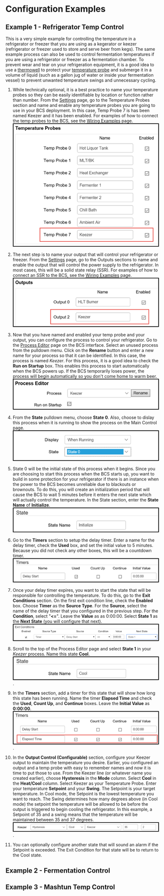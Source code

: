 # Configuration Examples #

## Example 1 - Refrigerator Temp Control ##

This is a very simple example for controlling the temperature in a refrigerator or freezer that you are using as a kegerator or keezer (refrigerator or freezer used to store and serve beer from kegs). The same example process can also be used to control fermentation temperatures if you are using a refrigerator or freezer as a fermentation chamber. To prevent wear and tear on your refrigeration equipment, it is a good idea to use a [thermowell](http://www.brewershardware.com/Thermowells/) to protect your [temperature probe](http://www.brewershardware.com/BCS-460-Temperature-Sensors/) and submerge it in a volume of liquid (such as a gallon jug of water or inside your fermentation vessel) to prevent unwanted temperature swings and unnecessary cycling.

1. While technically optional, it is a best practice to name your temperature probes so they can be easily identifiable by location or function rather than number. From the [Settings](settings.md) page, go to the Temperature Probes section and name and enable any temperature probes you are going to use in your BCS deployment. In this case, Temp Probe 7 is has been named Keezer and it has been enabled. For examples of how to connect the temp probes to the BCS, see the [Wiring Examples](wiring.md) page.
![temp probe naming](img/examples/example1_1.png)

2. The next step is to name your output that will control your refrigerator or freezer. From the [Settings](settings.md) page, go to the Outputs sections to name and enable the output that will control the power supply to the refrigerator. In most cases, this will be a solid state relay (SSR). For examples of how to connect an SSR to the BCS, see the [Wiring Examples](wiring.md) page.
![output naming](img/examples/example1_2.png)

3. Now that you have named and enabled your temp probe and your output, you can configure the process to control your refrigerator. Go to the [Process Editor](process_editor.md) page on the BCS interface. Select an unused process from the pulldown menu. Click on the **Rename** button and enter a new name for your process so that it can be identified. In this case, the process is named *Keezer*. For this process, it is a good idea to check the **Run on Startup** box. This enables this process to start automatically when the BCS powers up. If the BCS temporarily loses power, the process will begin automatically so you don't come home to warm beer.
![process naming](img/examples/example1_3.png)

4. From the **State** pulldown menu, choose **State 0**. Also, choose to dislay this process when it is running to show the process on the Main Control page.
![choosing a state](img/examples/example1_4.png)

5. State 0 will be the initial state of this process when it begins. Since you are choosing to start this process when the BCS starts up, you want to build in some protection for your refrigerator if there is an instance when the power to the BCS becomes unreliable due to blackouts or brownouts. To do this, you will create an initialization period that will cause the BCS to wait 5 minutes before it enters the next state which will actually control the temperature. In the State section, enter the **State Name** of **Initialize**.
![state naming](img/examples/example1_5.png)

6. Go to the **Timers** section to setup the delay timer. Enter a name for the delay timer, check the **Used** box, and set the initial value to 5 minutes. Because you did not check any other boxes, this will be a countdown timer.
![timer naming](img/examples/example1_6.png)

7. Once your delay timer expires, you want to start the state that will be responsible for controlling the temperature. To do this, go to the **Exit Conditions** section. On the first exit condition line, check the **Enabled** box. Choose **Timer** as the **Source Type**. For the **Source**, select the name of the delay timer that you configured in the previous step. For the **Condition**, select "**<=**". Leave the **Value** as as 0:00:00. Select **State 1** as the **Next State** (you will configure that next).
![exit conditions](img/examples/example1_7.png)

8. Scroll to the top of the Process Editor page and select **State 1** in your *Keezer* process. Name this state **Cool**. 
![state 2](img/examples/example1_8.png).


9. In the **Timers** section, add a timer for this state that will show how long this state has been running. Name the timer **Elapsed Time** and check the **Used**, **Count Up**, and **Continue** boxes. Leave the **Initial Value** as **0:00:00**.
![elapsed timer](img/examples/example1_9.png).

10. In the **Output Control (Configurable)** section, configure your Keezer output to maintain the temperature you desire. Earlier, you configured an output and a temp probe with easy to remember names and now it is time to put those to use. From the Keezer line (or whatever name you created earlier), choose **Hysteresis** in the **Mode** column. Select **Cool** in the **Heat/Cool** column. Select Keezer as your Temperature Probe. Enter your temperature **Setpoint** and your **Swing**. The Setpoint is your target temperature. In Cool mode, the Setpoint is the lowest temperature you want to reach. The Swing determines how many degrees above (in Cool mode) the setpoint the temperature will be allowed to be before the output is triggered to begin cooling the refrigerator. In this example, a Setpoint of 35 and a swing means that the temperature will be maintained between 35 and 37 degrees. 
![output control](img/examples/example1_10.png).

11. You can optionally configure another state that will sound an alarm if the Setpoint is exceeded. The Exit Condition for that state will be to return to the Cool state.

## Example 2 - Fermentation Control ##

## Example 3 - Mashtun Temp Control ##